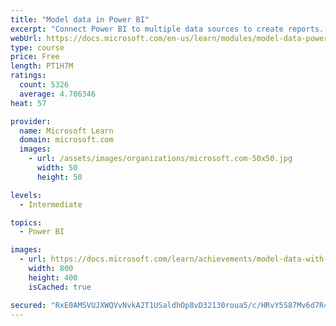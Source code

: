 ```yaml
---
title: "Model data in Power BI"
excerpt: "Connect Power BI to multiple data sources to create reports. Define the relationship between your data sources."
webUrl: https://docs.microsoft.com/en-us/learn/modules/model-data-power-bi/
type: course
price: Free
length: PT1H7M
ratings:
  count: 5326
  average: 4.706346
heat: 57

provider:
  name: Microsoft Learn
  domain: microsoft.com
  images:
    - url: /assets/images/organizations/microsoft.com-50x50.jpg
      width: 50
      height: 50

levels:
  - Intermediate

topics:
  - Power BI

images:
  - url: https://docs.microsoft.com/learn/achievements/model-data-with-power-bi-desktop-social.png
    width: 800
    height: 400
    isCached: true

secured: "RxE0AMSVUJXWQVvNvkA2T1USaldhOp8vD32130roua5/c/HRvY5S87Mv6d7R4anqxmKd+RPL5YBoJ/wOnq2R9rB+m70r0H53XkogbebmsqyaPN4FNzcF8if2pP/FRjf0v2/xh6HLQWD+tHw9v+YCQW3mG3IkJmFuszSPRyObDbw8v8pZgXM/+i0tG4CDzDFaJ1jZDQ4kIECcfTjBOx/H26CUcc56ppw93qzGfDT1aYbhSJivAq6PIH1Lc0D+o8rdjfcdz0BKhlL+6AvX0+p9ReEb+A+YzgVlY4sixHHu3LHAJsBujQ2S9d0WJ7WpuuSxUVjs2T0qT6rXXHLJK4IpwkaRN+fdAPFIhoFpVziz5nZ7cF8Yb+F/STAHJy2LJA/FEgSmFuJzB2iQK78D+FXLpYASCwm3WeBXPYWeNJFRokw=;ncru/D/WgHrVUFPfvvqWKQ=="
---
```


